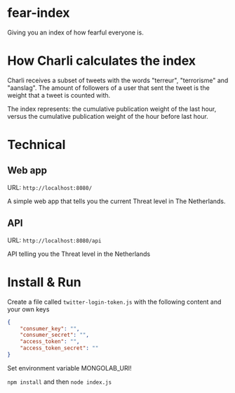 # fear-index

Giving you an index of how fearful everyone is.

# How Charli calculates the index

Charli receives a subset of tweets with the words "terreur", "terrorisme" and "aanslag". The amount of followers of a user that sent the tweet is the weight that a tweet is counted with.

The index represents:
	the cumulative publication weight of the last hour,
	versus the cumulative publication weight of the hour before last hour.

# Technical

## Web app

URL: `http://localhost:8080/`

A simple web app that tells you the current Threat level in The Netherlands.

## API

URL: `http://localhost:8080/api`

API telling you the Threat level in the Netherlands

# Install & Run

Create a file called `twitter-login-token.js` with the following content and your own keys

```json
{
	"consumer_key": "",
	"consumer_secret": "",
	"access_token": "",
	"access_token_secret": ""
}

```

Set environment variable MONGOLAB_URI!

`npm install` and then `node index.js`
